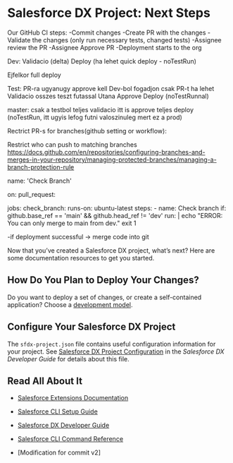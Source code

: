 # Salesforce DX Project: Next Steps

Our GitHub CI steps:
-Commit changes
-Create PR with the changes
-Validate the changes (only run necessary tests, changed tests)
-Assignee review the PR
-Assignee Approve PR
-Deployment starts to the org



Dev:
Validacio (delta)
Deploy (ha lehet quick deploy - noTestRun)

Ejfelkor full deploy

Test:
PR-ra ugyanugy approve kell
Dev-bol fogadjon csak PR-t ha lehet
Validacio osszes teszt futassal
Utana Approve
Deploy (noTestRunnal)

master:
csak a testbol
teljes validacio
itt is approve
teljes deploy (noTestRun, itt ugyis lefog futni valoszinuleg mert ez a prod)

Rectrict PR-s for branches(github setting or workflow):

Restrict who can push to matching branches
https://docs.github.com/en/repositories/configuring-branches-and-merges-in-your-repository/managing-protected-branches/managing-a-branch-protection-rule

name: 'Check Branch'

on:
  pull_request:

jobs:
  check_branch:
    runs-on: ubuntu-latest
    steps:
      - name: Check branch
        if: github.base_ref == 'main' && github.head_ref != 'dev'
        run: |
          echo "ERROR: You can only merge to main from dev."
          exit 1


-if deployment successful -> merge code into git

Now that you’ve created a Salesforce DX project, what’s next? Here are some documentation resources to get you started.

## How Do You Plan to Deploy Your Changes?

Do you want to deploy a set of changes, or create a self-contained application? Choose a [development model](https://developer.salesforce.com/tools/vscode/en/user-guide/development-models).

## Configure Your Salesforce DX Project

The `sfdx-project.json` file contains useful configuration information for your project. See [Salesforce DX Project Configuration](https://developer.salesforce.com/docs/atlas.en-us.sfdx_dev.meta/sfdx_dev/sfdx_dev_ws_config.htm) in the _Salesforce DX Developer Guide_ for details about this file.

## Read All About It

- [Salesforce Extensions Documentation](https://developer.salesforce.com/tools/vscode/)
- [Salesforce CLI Setup Guide](https://developer.salesforce.com/docs/atlas.en-us.sfdx_setup.meta/sfdx_setup/sfdx_setup_intro.htm)
- [Salesforce DX Developer Guide](https://developer.salesforce.com/docs/atlas.en-us.sfdx_dev.meta/sfdx_dev/sfdx_dev_intro.htm)
- [Salesforce CLI Command Reference](https://developer.salesforce.com/docs/atlas.en-us.sfdx_cli_reference.meta/sfdx_cli_reference/cli_reference.htm)

- [Modification for commit v2]
